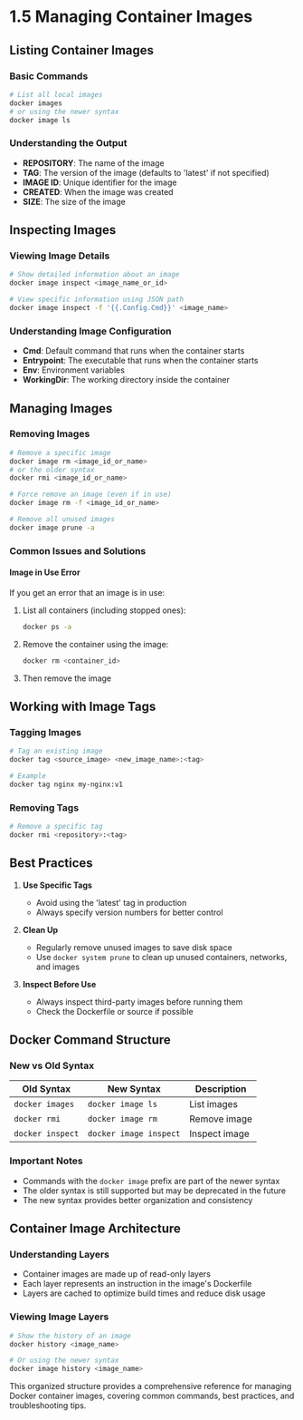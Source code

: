# 1.5 Managing Container Images

## Listing Container Images

### Basic Commands
```bash
# List all local images
docker images
# or using the newer syntax
docker image ls
```

### Understanding the Output
- **REPOSITORY**: The name of the image
- **TAG**: The version of the image (defaults to 'latest' if not specified)
- **IMAGE ID**: Unique identifier for the image
- **CREATED**: When the image was created
- **SIZE**: The size of the image

## Inspecting Images

### Viewing Image Details
```bash
# Show detailed information about an image
docker image inspect <image_name_or_id>

# View specific information using JSON path
docker image inspect -f '{{.Config.Cmd}}' <image_name>
```

### Understanding Image Configuration
- **Cmd**: Default command that runs when the container starts
- **Entrypoint**: The executable that runs when the container starts
- **Env**: Environment variables
- **WorkingDir**: The working directory inside the container

## Managing Images

### Removing Images
```bash
# Remove a specific image
docker image rm <image_id_or_name>
# or the older syntax
docker rmi <image_id_or_name>

# Force remove an image (even if in use)
docker image rm -f <image_id_or_name>

# Remove all unused images
docker image prune -a
```

### Common Issues and Solutions

#### Image in Use Error
If you get an error that an image is in use:
1. List all containers (including stopped ones):
   ```bash
   docker ps -a
   ```
2. Remove the container using the image:
   ```bash
   docker rm <container_id>
   ```
3. Then remove the image

## Working with Image Tags

### Tagging Images
```bash
# Tag an existing image
docker tag <source_image> <new_image_name>:<tag>

# Example
docker tag nginx my-nginx:v1
```

### Removing Tags
```bash
# Remove a specific tag
docker rmi <repository>:<tag>
```

## Best Practices

1. **Use Specific Tags**
   - Avoid using the 'latest' tag in production
   - Always specify version numbers for better control

2. **Clean Up**
   - Regularly remove unused images to save disk space
   - Use `docker system prune` to clean up unused containers, networks, and images

3. **Inspect Before Use**
   - Always inspect third-party images before running them
   - Check the Dockerfile or source if possible

## Docker Command Structure

### New vs Old Syntax
| Old Syntax | New Syntax | Description |
|------------|------------|-------------|
| `docker images` | `docker image ls` | List images |
| `docker rmi` | `docker image rm` | Remove image |
| `docker inspect` | `docker image inspect` | Inspect image |

### Important Notes
- Commands with the `docker image` prefix are part of the newer syntax
- The older syntax is still supported but may be deprecated in the future
- The new syntax provides better organization and consistency

## Container Image Architecture

### Understanding Layers
- Container images are made up of read-only layers
- Each layer represents an instruction in the image's Dockerfile
- Layers are cached to optimize build times and reduce disk usage

### Viewing Image Layers
```bash
# Show the history of an image
docker history <image_name>

# Or using the newer syntax
docker image history <image_name>
```

This organized structure provides a comprehensive reference for managing Docker container images, covering common commands, best practices, and troubleshooting tips.